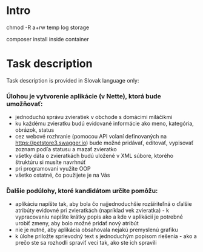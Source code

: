 # Intro

chmod -R a+rw temp log storage

composer install inside container


# Task description

Task description is provided in Slovak language only:

### Úlohou je vytvorenie aplikácie (v Nette), ktorá bude umožňovať:

- jednoduchú správu zvieratiek v obchode s domácimi miláčikmi
- ku každému zvieratku budú evidované informácie ako meno, kategória, obrázok, status
- cez webové rozhranie (pomocou API volaní definovaných na https://petstore3.swagger.io) bude možné pridávať, editovať, vypisovať zoznam podľa statusu a mazať zvieratko
- všetky dáta o zvieratkách budú uložené v XML súbore, ktorého štruktúru si musíte navrhnúť
- pri programovaní využite OOP
- všetko ostatné, čo použijete je na Vás

### Ďalšie podúlohy, ktoré kandidátom určite pomôžu:

- aplikáciu napíšte tak, aby bola čo najjednoduchšie rozšíriteľná o ďalšie atribúty evidovné pri zvieratkách (napríklad vek zvieratka) - k vypracovaniu napíšte krátky popis ako a kde v aplikácií je potrebné urobiť zmeny, aby bolo možné pridať nový atribút
- nie je nutné, aby aplikácia obsahovala nejakú premyslenú grafiku
- k úlohe priložte sprievodný text s jednoduchým popisom riešenia - ako a prečo ste sa rozhodli spraviť veci tak, ako ste ich spravili
